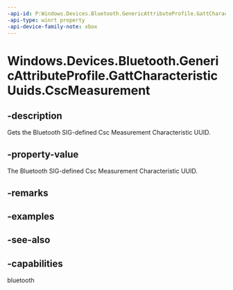 ```yaml
---
-api-id: P:Windows.Devices.Bluetooth.GenericAttributeProfile.GattCharacteristicUuids.CscMeasurement
-api-type: winrt property
-api-device-family-note: xbox
---
```


<!-- Property syntax
public System.Guid CscMeasurement { get; }
-->

# Windows.Devices.Bluetooth.GenericAttributeProfile.GattCharacteristicUuids.CscMeasurement

## -description
Gets the Bluetooth SIG-defined Csc Measurement Characteristic UUID.

## -property-value
The Bluetooth SIG-defined Csc Measurement Characteristic UUID.

## -remarks

## -examples

## -see-also

## -capabilities
bluetooth
